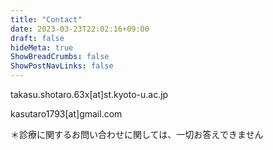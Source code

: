 ```yaml
---
title: "Contact"
date: 2023-03-23T22:02:16+09:00
draft: false
hideMeta: true
ShowBreadCrumbs: false
ShowPostNavLinks: false
---
```


takasu.shotaro.63x[at]st.kyoto-u.ac.jp

kasutaro1793[at]gmail.com

＊診療に関するお問い合わせに関しては、一切お答えできません
